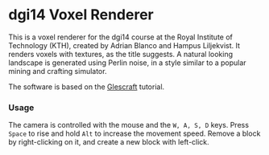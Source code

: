 # dgi14 Voxel Renderer

This is a voxel renderer for the dgi14 course at the Royal Institute of Technology (KTH),
created by Adrian Blanco and Hampus Liljekvist.  It renders voxels with textures, as the
title suggests.  A natural looking landscape is generated using Perlin noise, in a style
similar to a popular mining and crafting simulator.

The software is based on the [Glescraft](http://en.wikibooks.org/wiki/OpenGL_Programming/Glescraft_1) tutorial.

### Usage
The camera is controlled with the mouse and the `W, A, S, D` keys.
Press `Space` to rise and hold `Alt` to increase the movement speed.
Remove a block by right-clicking on it, and create a new block with left-click.
